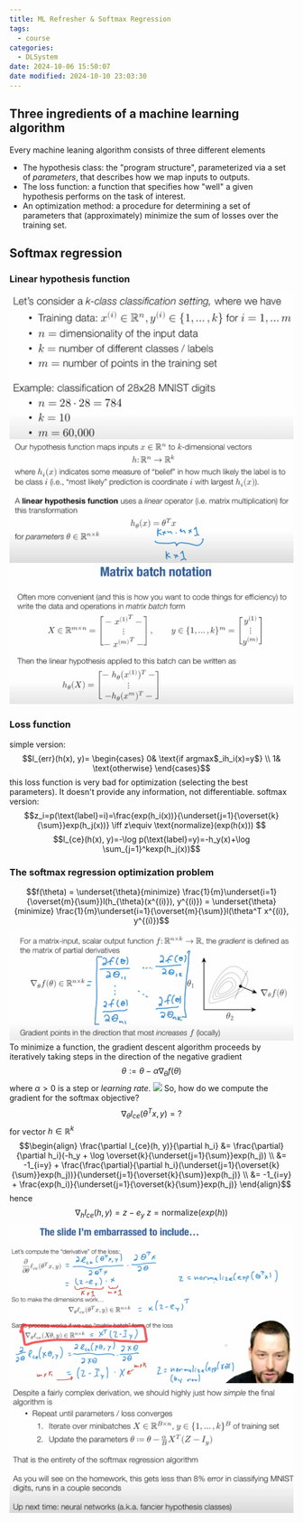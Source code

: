 ```yaml
---
title: ML Refresher & Softmax Regression
tags:
  - course
categories:
  - DLSystem
date: 2024-10-06 15:50:07
date modified: 2024-10-10 23:03:30
---
```

## Three ingredients of a machine learning algorithm
Every machine leaning algorithm consists of three different elements
- The hypothesis class: the "program structure", parameterized via a set of *parameters*, that describes how we map inputs to outputs.
- The loss function: a function that specifies how "well" a given hypothesis performs on the task of interest.
- An optimization method: a procedure for determining a set of parameters that (approximately) minimize the sum of losses over the training set.
## Softmax regression
### Linear hypothesis function
![](https://github.com/amor-mio-de-mi-vida/picx-images-hosting/raw/master/dlsystem/Pasted-image-20241006172352.45hnfj9e3d.webp)
![](https://github.com/amor-mio-de-mi-vida/picx-images-hosting/raw/master/dlsystem/Pasted-image-20241006162754.51e4uzj2j4.webp)
![](https://github.com/amor-mio-de-mi-vida/picx-images-hosting/raw/master/dlsystem/Pasted-image-20241006160438.9kg5xyojgr.webp)
### Loss function
simple version:
$$l_{err}(h(x), y)=
\begin{cases}
0& \text{if argmax$_ih_i(x)=y$} \\
1& \text{otherwise}
\end{cases}$$
this loss function is very bad for optimization (selecting the best parameters). It doesn't provide any information, not differentiable.
softmax version:
$$z_i=p(\text{label}=i)=\frac{exp(h_i(x))}{\underset{j=1}{\overset{k}{\sum}}exp(h_j(x))} \iff z\equiv \text{normalize}(exp(h(x))) $$
$$l_{ce}(h(x), y)=-\log p(\text{label}=y)=-h_y(x)+\log \sum_{j=1}^kexp(h_j(x))$$
### The softmax regression optimization problem
$$f(\theta) = \underset{\theta}{minimize} \frac{1}{m}\underset{i=1}{\overset{m}{\sum}}l(h_{\theta}(x^{(i)}), y^{(i)}) = \underset{\theta}{minimize} \frac{1}{m}\underset{i=1}{\overset{m}{\sum}}l(\theta^T x^{(i)}, y^{(i)})$$
![](https://github.com/amor-mio-de-mi-vida/picx-images-hosting/raw/master/dlsystem/Pasted-image-20241006163715.9nzrvohm6r.webp)
To minimize a function, the gradient descent algorithm proceeds by iteratively taking steps in the direction of the negative gradient
$$\theta:=\theta-\alpha \nabla_{\theta}f(\theta) $$
where $\alpha >0$ is a step or *learning rate*.
![](images/Pasted%20image%2020241006164633.png)
So, how do we compute the gradient for the softmax objective?
$$\nabla_{\theta}l_{ce}(\theta^Tx, y)=\text{?}$$
for vector $h \in \mathbb{R}^k$
$$\begin{align}
\frac{\partial l_{ce}(h, y)}{\partial h_i} &= \frac{\partial}{\partial h_i}(-h_y + \log \overset{k}{\underset{j=1}{\sum}}exp(h_j)) \\
&= -1_{i=y} + \frac{\frac{\partial}{\partial h_i}(\underset{j=1}{\overset{k}{\sum}}exp(h_j))}{\underset{j=1}{\overset{k}{\sum}}exp(h_j)}  \\
&= -1_{i=y} + \frac{exp(h_i)}{\underset{j=1}{\overset{k}{\sum}}exp(h_j)}
\end{align}$$
hence
$$\nabla_hl_{ce}(h,y)=z-e_y\text{ }z=\text{normalize}(exp(h))$$
![](https://github.com/amor-mio-de-mi-vida/picx-images-hosting/raw/master/dlsystem/Pasted-image-20241006172044.9kg5xyojh4.webp)
![](https://github.com/amor-mio-de-mi-vida/picx-images-hosting/raw/master/dlsystem/Pasted-image-20241006172447.67xg3l7z4r.webp)

